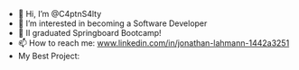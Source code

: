 - 👋 Hi, I’m @C4ptnS4lty
- 👀 I’m interested in becoming a Software Developer
- 🌱 II graduated Springboard Bootcamp!
- 📫 How to reach me: www.linkedin.com/in/jonathan-lahmann-1442a3251
- My Best Project: 

<!---
C4ptnS4lty/C4ptnS4lty is a ✨ special ✨ repository because its `README.md` (this file) appears on your GitHub profile.
You can click the Preview link to take a look at your changes.
--->
